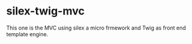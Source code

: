 # silex-twig-mvc

This one is the MVC using silex a micro frmework and Twig as front end template engine.
